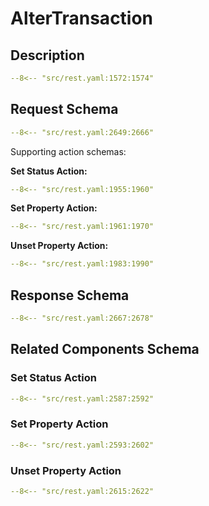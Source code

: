 # AlterTransaction

## Description

```yaml
--8<-- "src/rest.yaml:1572:1574"
```

## Request Schema

```yaml
--8<-- "src/rest.yaml:2649:2666"
```
Supporting action schemas:

**Set Status Action:**
```yaml
--8<-- "src/rest.yaml:1955:1960"
```
**Set Property Action:**
```yaml
--8<-- "src/rest.yaml:1961:1970"
```
**Unset Property Action:**
```yaml
--8<-- "src/rest.yaml:1983:1990"
```
## Response Schema

```yaml
--8<-- "src/rest.yaml:2667:2678"
```

## Related Components Schema
### Set Status Action

```yaml
--8<-- "src/rest.yaml:2587:2592"
```
### Set Property Action

```yaml
--8<-- "src/rest.yaml:2593:2602"
```
### Unset Property Action

```yaml
--8<-- "src/rest.yaml:2615:2622"
```
